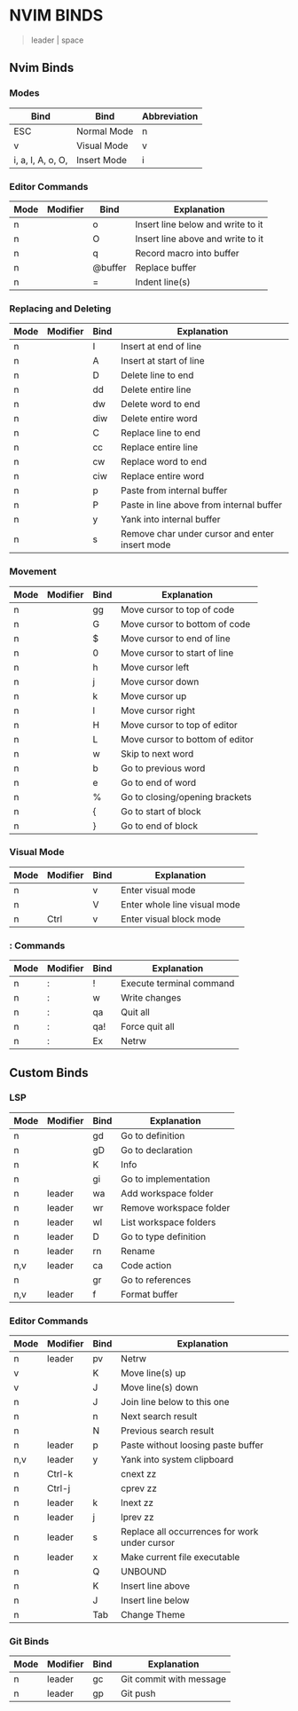 # NVIM BINDS
> leader | space

## Nvim Binds 
### Modes
| Bind | Bind | Abbreviation |
| --------------- | --------------- | --------------- | 
| ESC | Normal Mode   | n |
| v | Visual Mode   | v |
| i, a, I, A, o, O, | Insert Mode   | i |

### Editor Commands
| Mode | Modifier | Bind | Explanation |
| --------------- | --------------- | --------------- | --------------- |
| n | | o | Insert line below and write to it |
| n | | O | Insert line above and write to it |
| n | | q | Record macro into buffer |
| n | | @buffer | Replace buffer |
| n | | = | Indent line(s) |

### Replacing and Deleting
| Mode | Modifier | Bind | Explanation |
| --------------- | --------------- | --------------- | --------------- |
| n | | I | Insert at end of line|
| n | | A | Insert at start of line|
| n | | D | Delete line to end|
| n | | dd| Delete entire line |
| n | | dw | Delete word to end |
| n | | diw | Delete entire word |
| n | | C | Replace line to end |
| n | | cc | Replace entire line |
| n | | cw | Replace word to end |
| n | | ciw | Replace entire word |
| n | | p | Paste from internal buffer |
| n | | P | Paste in line above from internal buffer |
| n | | y | Yank into internal buffer |
| n | | s | Remove char under cursor and enter insert mode |

### Movement
| Mode | Modifier | Bind | Explanation |
| --------------- | --------------- | --------------- | --------------- |
| n | | gg | Move cursor to top of code |
| n | | G | Move cursor to bottom of code |
| n | | $ | Move cursor to end of line |
| n | | 0 | Move cursor to start of line |
| n | | h | Move cursor left|
| n | | j | Move cursor down |
| n | | k | Move cursor up |
| n | | l | Move cursor right|
| n | | H | Move cursor to top of editor|
| n | | L | Move cursor to bottom of editor|
| n | | w | Skip to next word |
| n | | b | Go to previous word |
| n | | e | Go to end of word |
| n | | % | Go to closing/opening brackets |
| n | | { | Go to start of block|
| n | | } | Go to end of block|

### Visual Mode
| Mode | Modifier | Bind | Explanation |
| --------------- | --------------- | --------------- | --------------- |
| n | | v | Enter visual mode |
| n | | V | Enter whole line visual mode |
| n | Ctrl | v | Enter visual block mode |

### : Commands
| Mode | Modifier | Bind | Explanation |
| --------------- | --------------- | --------------- | --------------- |
| n | : | ! | Execute terminal command |
| n | : | w | Write changes |
| n | : | qa | Quit all |
| n | : | qa! | Force quit all |
| n | : | Ex | Netrw |


## Custom Binds
### LSP
| Mode | Modifier | Bind | Explanation |
| --------------- | --------------- | --------------- | --------------- |
| n | | gd | Go to definition |
| n | | gD | Go to declaration |
| n | | K | Info |
| n | | gi | Go to implementation |
| n | leader | wa | Add workspace folder |
| n | leader | wr| Remove workspace folder |
| n | leader | wl| List workspace folders |
| n | leader | D | Go to type definition |
| n | leader | rn | Rename |
| n,v | leader | ca | Code action |
| n | | gr | Go to references |
| n,v | leader | f | Format buffer |

### Editor Commands
| Mode | Modifier | Bind | Explanation |
| --------------- | --------------- | --------------- | --------------- |
| n | leader | pv | Netrw |
| v | | K | Move line(s) up |
| v | | J | Move line(s) down |
| n | | J | Join line below to this one |
| n | | n | Next search result |
| n | | N | Previous search result |
| n | leader | p | Paste without loosing paste buffer |
| n,v | leader | y | Yank into system clipboard |
| n | Ctrl-k |  | cnext zz |
| n | Ctrl-j |  | cprev zz |
| n | leader | k | lnext zz |
| n | leader | j | lprev zz |
| n | leader | s | Replace all occurrences for work under cursor |
| n | leader | x | Make current file executable |
| n | | Q | UNBOUND |
| n | | K | Insert line above |
| n | | J | Insert line below |
| n | | Tab | Change Theme |

### Git Binds
| Mode | Modifier | Bind | Explanation |
| --------------- | --------------- | --------------- | --------------- |
| n | leader | gc | Git commit with message |
| n | leader | gp | Git push |


